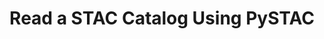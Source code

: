 ---
title: Read a STAC Catalog Using PySTAC
description: How to Read a STAC Catalog Using PySTAC
notebooks: 
    - 1-read-stac-python
---